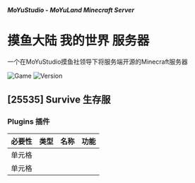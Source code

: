 
##### MoYuStudio - MoYuLand Minecraft Server
# 摸鱼大陆 我的世界 服务器

一个在MoYuStudio摸鱼社领导下将服务端开源的Minecraft服务器

![Game](https://img.shields.io/badge/Game-Minecraft-green.svg?cacheSeconds=2592000)
![Version](https://img.shields.io/badge/Version-1.20.1-green.svg?cacheSeconds=2592000)

## [25535] Survive 生存服

### Plugins 插件

| 必要性 | 类型 | 名称 | 功能 |
| :----: |:----: |:----: |:----: |
| 单元格 |
| 单元格 |